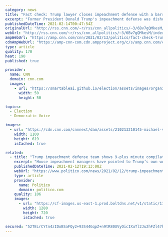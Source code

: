 ```yaml
---
category: news
title: "Fact check: Trump lawyer closes impeachment defense with a barrage of dishonesty "
excerpt: "Former President Donald Trump's impeachment defense was dishonest from start to finish.\n    \n"
publishedDateTime: 2021-02-14T00:47:54Z
originalUrl: "http://rss.cnn.com/~r/rss/cnn_allpolitics/~3/6Bv7gQMkesM/index.html"
webUrl: "http://rss.cnn.com/~r/rss/cnn_allpolitics/~3/6Bv7gQMkesM/index.html"
ampWebUrl: "https://amp.cnn.com/cnn/2021/02/13/politics/fact-check-trump-impeachment-van-der-veen-closing-argument/index.html"
cdnAmpWebUrl: "https://amp-cnn-com.cdn.ampproject.org/c/s/amp.cnn.com/cnn/2021/02/13/politics/fact-check-trump-impeachment-van-der-veen-closing-argument/index.html"
type: article
quality: 170
heat: 190
published: true

provider:
  name: CNN
  domain: cnn.com
  images:
    - url: "https://smartableai.github.io/election/assets/images/organizations/cnn.com-50x50.jpg"
      width: 50
      height: 50

topics:
  - Election
  - Democratic Voice

images:
  - url: "https://cdn.cnn.com/cnnnext/dam/assets/210213210145-michael-van-der-veen-abogado-trump-sot-super-tease.jpg"
    width: 1100
    height: 619
    isCached: true

related:
  - title: "Trump impeachment defense team shows 9-plus minute compilation of Dems using word 'fight'"
    excerpt: "House impeachment managers have pointed to Trump’s own words before the Jan. 6 insurrection, when he said supporters would lose the country if they didn't “fight like hell.”"
    publishedDateTime: 2021-02-12T19:13:00Z
    webUrl: "https://www.politico.com/news/2021/02/12/trump-impeachment-defense-democrats-fight-468852"
    type: article
    provider:
      name: Politico
      domain: politico.com
    quality: 106
    images:
      - url: "https://cf-images.us-east-1.prod.boltdns.net/v1/static/1155968404/5d641925-59d2-4f7b-80e3-518f4dcd0ea2/22afe3dc-ac3e-4ddf-8806-29bc33264432/1280x720/match/image.jpg"
        width: 1280
        height: 720
        isCached: true

secured: "52TELrCYtn4zIDoBSaFQy2+93S44GqpZ+n9tR80UVyOicIXuTl2Ju2hFZl47haUn59e2W8Yh44IICmL6RjxVvOa7LIJ1WDaqPCqwIjhHet22LV5Ez1YCgt2lqvfoN822D0ixvifIokpz5uPde2zyLINkvScwGWl0BzU6Wp/dSqkH17jRdDvtMjMz4eY+bMD9MWJTaDDPtJMUtS+i67Oz55r/5PJjf15Nq18aejY4GR4gpchEaGITLGkRXDZ9jIS7hjvL9qyrNUbr01bSdiuFfutMjXireuc8B0ROk1tK5rLS/U74q7Dxu4hVNpPlKC6fS+dxKf1IdzvYin4VsU7cUcAi0MoGZmDWmQmUt+ajj98=;/Lb3aUL1YoElRgsu0J28Cw=="
---
```


